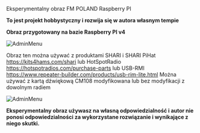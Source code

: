 Eksperymentalny obraz FM POLAND Raspberry PI

**To jest projekt hobbystyczny i rozwija się w autora własnym tempie**

**Obraz przygotowany na bazie Raspberry PI v4**

![AdminMenu](https://github.com/radioprj/raspberrypi/blob/main/admin-menu.png)

Obraz ten można używać z produktami SHARI i SHARI PiHat https://kits4hams.com/shari lub HotSpotRadio https://hotspotradios.com/purchase-parts lub USB-RMI https://www.repeater-builder.com/products/usb-rim-lite.html Można używać z kartą dźwiękową CM108 modyfikowana lub bez modyfikacji z dowolnym radiem

![AdminMenu](https://github.com/radioprj/raspberrypi/blob/main/rpi-login.png)

**Eksperymentalny obraz używasz na własną odpowiedzialność i autor nie ponosi odpowiedzialności za wykorzystane rozwiązanie i wynikające z niego skutki.**
